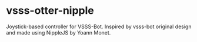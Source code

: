 # vsss-otter-nipple
Joystick-based controller for VSSS-Bot. Inspired by vsss-bot original design and made using NippleJS by Yoann Monet.
